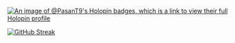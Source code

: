 [![An image of @PasanT9's Holopin badges, which is a link to view their full Holopin profile](https://holopin.me/PasanT9)](https://holopin.io/@PasanT9)

<!--<a href="https://github.com/PasanT9/PasanT9">
  <img align="center" src="https://github-readme-stats.vercel.app/api?username=PasanT9&show_icons=true&line_height=27&count_private=true&title_color=067AC9&text_color=1d1f21&icon_color=2bbc8a&bg_color=ffffff" alt="Rakhitha's GitHub Stats" />
</a>-->

[![GitHub Streak](https://github-readme-streak-stats.herokuapp.com/?user=PasanT9&theme=tokyonight_duo&exclude_days=Sat,Sun&card_width=1000&fire=fa6607)]()

<!--
**PasanT9/PasanT9** is a ✨ _special_ ✨ repository because its `README.md` (this file) appears on your GitHub profile.

Here are some ideas to get you started:

- 🔭 I’m currently working on ...
- 🌱 I’m currently learning ...
- 👯 I’m looking to collaborate on ...
- 🤔 I’m looking for help with ...
- 💬 Ask me about ...
- 📫 How to reach me: ...
- 😄 Pronouns: ...
- ⚡ Fun fact: ...
-->
